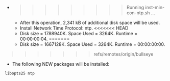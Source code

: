 * >>>>>>>>> Running inst-min-con-ntp.sh ...
  * After this operation, 2,341 kB of additional disk space will be used.
  * Install Network Time Protocol: ntp.
<<<<<<< HEAD
  * Disk size = 1788940K. Space Used = 3264K. Runtime = 00:00:00:04.
=======
  * Disk size = 1667128K. Space Used = 3264K. Runtime = 00:00:00:00.
>>>>>>> refs/remotes/origin/bullseye
  * The following NEW packages will be installed:
  ```bash
libopts25 ntp
  ```
